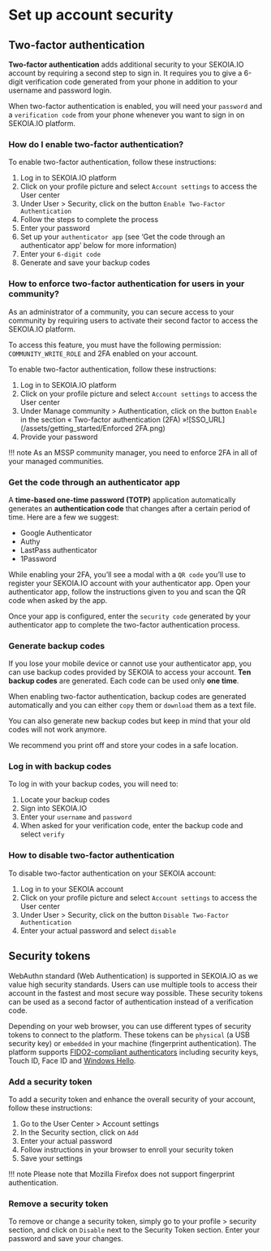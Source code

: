# Set up account security
## Two-factor authentication

**Two-factor authentication** adds additional security to your SEKOIA.IO account by requiring a second step to sign in. It requires you to give a 6-digit verification code generated from your phone in addition to your username and password login.

When two-factor authentication is enabled, you will need your `password` and a `verification code` from your phone whenever you want to sign in on SEKOIA.IO platform.

### How do I enable two-factor authentication?

To enable two-factor authentication, follow these instructions:

1. Log in to SEKOIA.IO platform
2. Click on your profile picture and select `Account settings` to access the User center
3. Under User > Security, click on the button `Enable Two-Factor Authentication`
4. Follow the steps to complete the process
5. Enter your password
6. Set up your `authenticator app` (see ‘Get the code through an authenticator app’ below for more information)
7. Enter your `6-digit code`
8. Generate and save your backup codes

### How to enforce two-factor authentication for users in your community?
As an administrator of a community, you can secure access to your community by requiring users to activate their second factor to access the SEKOIA.IO platform. 

To access this feature, you must have the following permission: `COMMUNITY_WRITE_ROLE` and 2FA enabled on your account.

To enable two-factor authentication, follow these instructions:

1. Log in to SEKOIA.IO platform
2. Click on your profile picture and select `Account settings` to access the User center
3. Under Manage community > Authentication, click on the button `Enable` in the section « Two-factor authentication (2FA) »![SSO_URL](/assets/getting_started/Enforced 2FA.png)
4. Provide your password 

!!! note 
    As an MSSP community manager, you need to enforce 2FA in all of your managed communities. 

### Get the code through an authenticator app

A **time-based one-time password (TOTP)** application automatically generates an **authentication code** that changes after a certain period of time. Here are a few we suggest:

- Google Authenticator
- Authy
- LastPass authenticator
- 1Password

While enabling your 2FA, you’ll see a modal with a `QR code` you’ll use to register your SEKOIA.IO account with your authenticator app. Open your authenticator app, follow the instructions given to you and scan the QR code when asked by the app.

Once your app is configured, enter the `security code` generated by your authenticator app to complete the two-factor authentication process.

### Generate backup codes

If you lose your mobile device or cannot use your authenticator app, you can use backup codes provided by SEKOIA to access your account. **Ten backup codes** are generated. Each code can be used only **one time**.

When enabling two-factor authentication, backup codes are generated automatically and you can either `copy` them or `download` them as a text file.

You can also generate new backup codes but keep in mind that your old codes will not work anymore.

We recommend you print off and store your codes in a safe location.

### Log in with backup codes

To log in with your backup codes, you will need to:

1. Locate your backup codes
2. Sign into SEKOIA.IO
3. Enter your `username` and `password`
4. When asked for your verification code, enter the backup code and select `verify`

### How to disable two-factor authentication

To disable two-factor authentication on your SEKOIA account:

1. Log in to your SEKOIA account
2. Click on your profile picture and select `Account settings` to access the User center
3. Under User > Security, click on the button `Disable Two-Factor Authentication`
4. Enter your actual password and select `disable`

## Security tokens
WebAuthn standard (Web Authentication) is supported in SEKOIA.IO as we value high security standards. Users can use multiple tools to access their account in the fastest and most secure way possible. These security tokens can be used as a second factor of authentication instead of a verification code.

Depending on your web browser, you can use different types of security tokens to connect to the platform. These tokens can be `physical` (a USB security key) or `embedded` in your machine (fingerprint authentication). The platform supports [FIDO2-compliant authenticators](https://fidoalliance.org/certification/authenticator-certification-levels/) including security keys, Touch ID, Face ID and [Windows Hello](https://support.microsoft.com/en-us/windows/learn-about-windows-hello-and-set-it-up-dae28983-8242-bb2a-d3d1-87c9d265a5f0). 

### Add a security token

To add a security token and enhance the overall security of your account, follow these instructions:

1. Go to the User Center > Account settings
2. In the Security section, click on `Add`
3. Enter your actual password
4. Follow instructions in your browser to enroll your security token
5. Save your settings

!!! note
    Please note that Mozilla Firefox does not support fingerprint authentication.

### Remove a security token

To remove or change a security token, simply go to your profile > security section, and click on `Disable` next to the Security Token section. Enter your password and save your changes.
